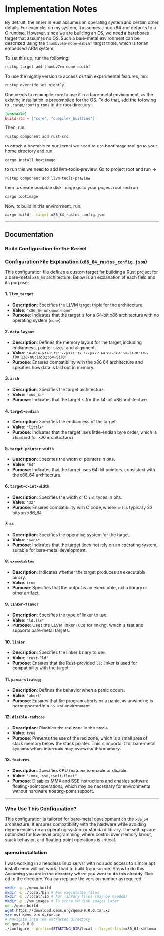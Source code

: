 # Implementation Notes

By default, the linker in Rust assumes an operating system and certain other details. For example, on my system, it assumes Linux x64 and defaults to a C runtime. However, since we are building an OS, we need a barebones target that assumes no OS. Such a bare-metal environment can be described using the `thumbv7em-none-eabihf` target triple, which is for an embedded ARM system.

To set this up, run the following:

```bash
rustup target add thumbv7em-none-eabihf
```

To use the nightly version to access certain experimental features, run:

```bash
rustup override set nightly
```

One needs to recompile `core` to use it in a bare-metal environment, as the existing installation is precompiled for the OS. To do that, add the following to `.cargo/config.toml` in the root directory:

```toml
[unstable]
build-std = ["core", "compiler_builtins"]
```

Then, run:

```bash
rustup component add rust-src
```

to attach a bootable to our kernel we need to use bootimage tool 
go to your home directory and run 

```bash 
cargo install bootimage
```

to run this we need to add llvm-tools-preview. Go to project root and run -> 
```bash
rustup component add llvm-tools-preview
```

then to create bootable disk image go to your project root and run 
```bash 
cargo bootimage 
```


Now, to build in this environment, run:

```bash
cargo build --target x86_64_rustos_config.json
```

---

## Documentation

### Build Configuration for the Kernel

### Configuration File Explanation (`x86_64_rustos_config.json`)

This configuration file defines a custom target for building a Rust project for a bare-metal `x86_64` architecture. Below is an explanation of each field and its purpose:

#### 1. **`llvm_target`**
   - **Description**: Specifies the LLVM target triple for the architecture.
   - **Value**: `"x86_64-unknown-none"`
   - **Purpose**: Indicates that the target is for a 64-bit x86 architecture with no operating system (`none`).

#### 2. **`data-layout`**
   - **Description**: Defines the memory layout for the target, including endianness, pointer sizes, and alignment.
   - **Value**: `"e-m:e-p270:32:32-p271:32:32-p272:64:64-i64:64-i128:128-f80:128-n8:16:32:64-S128"`
   - **Purpose**: Ensures compatibility with the x86_64 architecture and specifies how data is laid out in memory.

#### 3. **`arch`**
   - **Description**: Specifies the target architecture.
   - **Value**: `"x86_64"`
   - **Purpose**: Indicates that the target is for the 64-bit x86 architecture.

#### 4. **`target-endian`**
   - **Description**: Specifies the endianness of the target.
   - **Value**: `"little"`
   - **Purpose**: Indicates that the target uses little-endian byte order, which is standard for x86 architectures.

#### 5. **`target-pointer-width`**
   - **Description**: Specifies the width of pointers in bits.
   - **Value**: `"64"`
   - **Purpose**: Indicates that the target uses 64-bit pointers, consistent with the x86_64 architecture.

#### 6. **`target-c-int-width`**
   - **Description**: Specifies the width of C `int` types in bits.
   - **Value**: `"32"`
   - **Purpose**: Ensures compatibility with C code, where `int` is typically 32 bits on x86_64.

#### 7. **`os`**
   - **Description**: Specifies the operating system for the target.
   - **Value**: `"none"`
   - **Purpose**: Indicates that the target does not rely on an operating system, suitable for bare-metal development.

#### 8. **`executables`**
   - **Description**: Indicates whether the target produces an executable binary.
   - **Value**: `true`
   - **Purpose**: Specifies that the output is an executable, not a library or other artifact.

#### 9. **`linker-flavor`**
   - **Description**: Specifies the type of linker to use.
   - **Value**: `"ld.lld"`
   - **Purpose**: Uses the LLVM linker (`lld`) for linking, which is fast and supports bare-metal targets.

#### 10. **`linker`**
   - **Description**: Specifies the linker binary to use.
   - **Value**: `"rust-lld"`
   - **Purpose**: Ensures that the Rust-provided `lld` linker is used for compatibility with the target.

#### 11. **`panic-strategy`**
   - **Description**: Defines the behavior when a panic occurs.
   - **Value**: `"abort"`
   - **Purpose**: Ensures that the program aborts on a panic, as unwinding is not supported in a `no_std` environment.

#### 12. **`disable-redzone`**
   - **Description**: Disables the red zone in the stack.
   - **Value**: `true`
   - **Purpose**: Prevents the use of the red zone, which is a small area of stack memory below the stack pointer. This is important for bare-metal systems where interrupts may overwrite this memory.

#### 13. **`features`**
   - **Description**: Specifies CPU features to enable or disable.
   - **Value**: `"-mmx,-sse,+soft-float"`
   - **Purpose**: Disables MMX and SSE instructions and enables software floating-point operations, which may be necessary for environments without hardware floating-point support.

---

### Why Use This Configuration?

This configuration is tailored for bare-metal development on the `x86_64` architecture. It ensures compatibility with the hardware while avoiding dependencies on an operating system or standard library. The settings are optimized for low-level programming, where control over memory layout, stack behavior, and floating-point operations is critical.

### qemu installation 

I was working in a headless linux server with no sudo access to simple apt install qemu will not work. I had to build from source. 
Steps to do this 
Assuming you are in the directory where you want to do this already. Else cd to the directory. 
You can replace the version number as required.
```bash 
mkdir -p ./qemu_build
mkdir -p ./local/bin # For executable files
mkdir -p ./local/lib # For library files (may be needed)
mkdir -p ./vm_images # To store VM disk images later
cd ./qemu_build
wget https://download.qemu.org/qemu-9.0.0.tar.xz 
tar xvf qemu-9.0.0.tar.xz 
# Navigate into the extracted directory
cd qemu-9.0.0
./configure --prefix=$STARTING_DIR/local --target-list=x86_64-softmmu --disable-sdl --disable-gtk